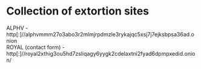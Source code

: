 # Collection of extortion sites

ALPHV - http[:]//alphvmmm27o3abo3r2mlmjrpdmzle3rykajqc5xsj7j7ejksbpsa36ad.onion  
ROYAL (contact form) - http[:]//royal2xthig3ou5hd7zsliqagy6yygk2cdelaxtni2fyad6dpmpxedid.onion/
